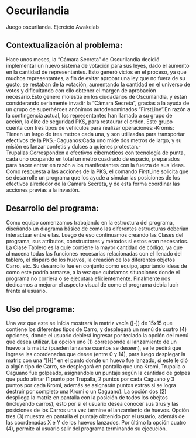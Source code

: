 # Oscurilandia
Juego oscurilanda. Ejercicio Awakelab

## Contextualización al problema:
  Hace unos meses, la “Cámara Secreta” de Oscurilandia decidió implementar un nuevo sistema de votación para sus leyes, dado el aumento en la cantidad de representantes.
Esto generó vicios en el proceso, ya que muchos representantes, a fin de evitar aprobar una ley que no fuera de su gusto, se restaban de la votación, aumentando la cantidad en el universo de votos y dificultando con ello obtener el margen de aprobación necesario.Esto generó molestia en los ciudadanos de Oscurilandia, y están considerando seriamente invadir la “Cámara Secreta”, gracias a la ayuda de un grupo de superhéroes anónimos autodenominados “FirstLine”.En razón a la contingencia actual, los representantes han llamado a su grupo de acción, la élite de seguridad PKS, para restaurar el orden. Este grupo cuenta con tres tipos de vehículos para realizar operaciones:-Kromis:  Tienen  un  largo  de  tres  metros  cada  una,  y  son  utilizadas  para  transportar efectivos de la PKS.-Caguanos:Cada uno mide dos metros de largo, y su misión es lanzar confetis y dulces a quienes protestan.-Trupallas:Corresponden  a  efectivos  cibernéticos  con  tecnología  de  punta,  cada  uno ocupando en total un metro cuadrado de espacio, preparados para hacer entrar en razón a los manifestantes con la fuerza de sus ideas.
Como  respuesta  a  las  acciones  de  la  PKS,  el  comando  FirstLine  solicita  que  se  desarrolle  un programa que los ayude a simular las posiciones de los efectivos alrededor de la Cámara Secreta, y de esta forma coordinar las acciones previas a la invasión.

## Desarrollo del programa:
  Como equipo comenzamos trabajando en la estructura del programa, diseñando un diagrama básico de como las diferentes estructuras deberian interactuar entre ellas. Luego de eso continuamos creando las Clases del programa, sus atributos, constructores y métodos si estos eran necesarios.
La Clase Tablero es la quie contiene la mayor cantidad de código, ya que almacena todas las funciones necesarias relacionadas con el llenado del tablero, el disparo de los huevos, la creación de los diferentes objetos Carro, etc. Su desarrollo fue en conjunto como equipo, aportando ideas de como este podría armarse, a la vez que cubriamos situaciones donde el programa no corriera o se ejecutara eficientemente. 
Finalmente nos dedicamos a mejorar el aspecto visual de como el programa debia lucir frente al usuario.

## Uso del programa:
  Una vez que este se inícia mostrará la matriz vacía ([-]) de 15x15 que contiene los diferentes tipos de Carro, y desplegará un menú de cuatro (4) opciones, donde el usuario deblerá ingresar por teclado la opción del menú que desea utilizar. La opción uno (1) corresponde al lanzamiento de un huevo a la matriz (pueden lanzarse cuantos se deseen), se le pedirá que ingrese las coordenadas que desee (entre 0 y 14), para luego desplegar la matriz con una "[H]" en el punto donde un huevo fue lanzado, si este le dió a algún tipo de Carro, se desplegará en pantalla que una Kromi, Trupalla o Caguano fue golpeado, asignandole un puntaje según la cantidad de golpes que pudo atinar (1 punto por Trupalla, 2 puntos por cada Caguano y 3 puntos por cada Kromi, además se asignarán puntos extras si se logra destruir por completo una Kromi o un Caguano). La opción dos (2) despliega la matriz en pantalla con la posición de todos los obejtos (incluyendo carros), esto por si el usuario desea conocer sus tirus y las posiciones de los Carros una vez termine el lanzamiento de huevos. Opción tres (3) muestra en pantalla el puntaje obtenido por el usuario, además de las coordenadas X e Y de los huevos lanzados. Por último la opción cuatro (4), permite al usuario salir del programa terminando su ejecución.

